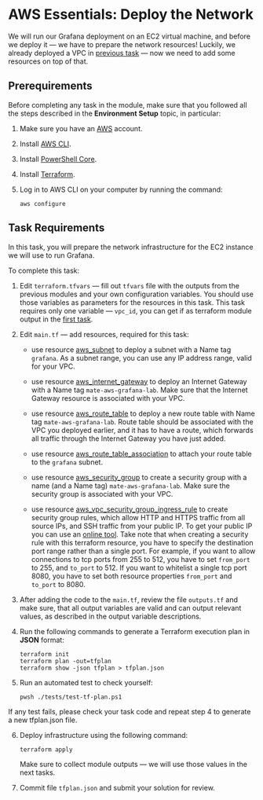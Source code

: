 # AWS Essentials: Deploy the Network

We will run our Grafana deployment on an EC2 virtual machine, and before we deploy it — we have to prepare the network resources! Luckily, we already deployed a VPC in [previous task](https://github.com/mate-academy/aws_devops_task_1_test_lab_setup) — now we need to add some resources on top of that. 

## Prerequirements

Before completing any task in the module, make sure that you followed all the steps described in the **Environment Setup** topic, in particular: 

1. Make sure you have an [AWS](https://aws.amazon.com/free/) account.

2. Install [AWS CLI](https://docs.aws.amazon.com/cli/latest/userguide/getting-started-install.html).

3. Install [PowerShell Core](https://learn.microsoft.com/en-us/powershell/scripting/install/installing-powershell?view=powershell-7.4).

4. Install [Terraform](https://developer.hashicorp.com/terraform/tutorials/aws-get-started/install-cli).

5. Log in to AWS CLI on your computer by running the command:
   
    ```
    aws configure
    ```

## Task Requirements 

In this task, you will prepare the network infrastructure for the EC2 instance we will use to run Grafana. 

To complete this task: 

1. Edit `terraform.tfvars` — fill out `tfvars` file with the outputs from the previous modules and your own configuration variables. You should use those variables as parameters for the resources in this task. This task requires only one variable — `vpc_id`, you can get if as terraform module output in the [first task](https://github.com/mate-academy/aws_devops_task_1_test_lab_setup). 

2. Edit `main.tf` — add resources, required for this task: 
    
    - use resource [aws_subnet](https://registry.terraform.io/providers/hashicorp/aws/latest/docs/resources/subnet) to deploy a subnet with a Name tag `grafana`. As a subnet range, you can use any IP address range, valid for your VPC. 

    - use resource [aws_internet_gateway](https://registry.terraform.io/providers/hashicorp/aws/latest/docs/resources/internet_gateway) to deploy an Internet Gateway with a Name tag `mate-aws-grafana-lab`. Make sure that the Internet Gateway resource is associated with your VPC. 

    - use resource [aws_route_table](https://registry.terraform.io/providers/hashicorp/aws/latest/docs/resources/route_table) to deploy a new route table with Name tag `mate-aws-grafana-lab`. Route table should be associated with the VPC you deployed earlier, and it has to have a route, which forwards all traffic through the Internet Gateway you have just added. 

    - use resource [aws_route_table_association](https://registry.terraform.io/providers/hashicorp/aws/latest/docs/resources/route_table_association) to attach your route table to the `grafana` subnet. 

    - use resource [aws_security_group](https://registry.terraform.io/providers/hashicorp/aws/latest/docs/resources/security_group.html) to create a security group with a name (and a Name tag) `mate-aws-grafana-lab`. Make sure the security group is associated with your VPC. 

    - use resource [aws_vpc_security_group_ingress_rule](https://registry.terraform.io/providers/hashicorp/aws/latest/docs/resources/vpc_security_group_ingress_rule) to create security group rules, which allow HTTP and HTTPS traffic from all source IPs, and SSH traffic from your public IP. To get your public IP you can use an [online tool](https://whatismyipaddress.com/). Take note that when creating a security rule with this terraform resource, you have to specify the destination port range rather than a single port. For example, if you want to allow connections to tcp ports from 255 to 512, you have to set `from_port` to 255, and `to_port` to 512. If you want to whitelist a single tcp port 8080, you have to set both resource properties `from_port` and `to_port` to 8080.  

3. After adding the code to the `main.tf`, review the file `outputs.tf` and make sure, that all output variables are valid and can output relevant values, as described in the output variable descriptions. 

4. Run the following commands to generate a Terraform execution plan in **JSON** format: 

    ```
    terraform init
    terraform plan -out=tfplan
    terraform show -json tfplan > tfplan.json
    ```

5. Run an automated test to check yourself:
 
    ```
    pwsh ./tests/test-tf-plan.ps1
    ```

If any test fails, please check your task code and repeat step 4 to generate a new tfplan.json file. 

6. Deploy infrastructure using the following command: 
    
    ```
    terraform apply
    ```
    Make sure to collect module outputs — we will use those values in the next tasks. 
    
5. Commit file `tfplan.json` and submit your solution for review. 
